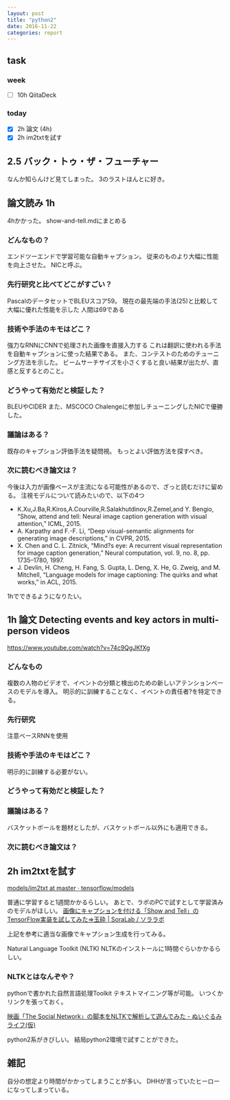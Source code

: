 ```yaml
---
layout: post
title: "python2"
date: 2016-11-22
categories: report
---
```


## task

### week
- [ ] 10h QiitaDeck

### today
- [x] 2h 論文 (4h)
- [x] 2h im2txtを試す

## 2.5 バック・トゥ・ザ・フューチャー
なんか知らんけど見てしまった。
3のラストほんとに好き。

## 論文読み 1h
4hかかった。
show-and-tell.mdにまとめる

### どんなもの？
エンドツーエンドで学習可能な自動キャプション。
従来のものより大幅に性能を向上させた。
NICと呼ぶ。
### 先行研究と比べてどこがすごい？
PascalのデータセットでBLEUスコア59。
現在の最先端の手法(25)と比較して大幅に優れた性能を示した
人間は69である
### 技術や手法のキモはどこ？
強力なRNNにCNNで処理された画像を直接入力する
これは翻訳に使われる手法を自動キャプションに使った結果である。
また、コンテストのためのチューニング方法を示した。
ビームサーチサイズを小さくすると良い結果が出たが、直感と反するとのこと。
### どうやって有効だと検証した？
BLEUやCIDER
また、MSCOCO Chalengeに参加しチューニングしたNICで優勝した。
### 議論はある？
既存のキャプション評価手法を疑問視。
もっとよい評価方法を探すべき。
### 次に読むべき論文は？
今後は入力が画像ベースが主流になる可能性があるので、ざっと読むだけに留める。
注視モデルについて読みたいので、以下の4つ

- K.Xu,J.Ba,R.Kiros,A.Courville,R.Salakhutdinov,R.Zemel,and Y. Bengio, “Show, attend and tell: Neural image caption generation with visual attention,” ICML, 2015.
- A. Karpathy and F.-F. Li, “Deep visual-semantic alignments for generating image descriptions,” in CVPR, 2015.
- X. Chen and C. L. Zitnick, “Mind?s eye: A recurrent visual representation for image caption generation,” Neural computation, vol. 9, no. 8, pp. 1735–1780, 1997.
- J. Devlin, H. Cheng, H. Fang, S. Gupta, L. Deng, X. He, G. Zweig, and M. Mitchell, “Language models for image captioning: The quirks and what works,” in ACL, 2015.

1hでできるようになりたい。

## 1h 論文 Detecting events and key actors in multi-person videos
https://www.youtube.com/watch?v=74c9QgJKfXg
### どんなもの
複数の人物のビデオで、イベントの分類と検出のための新しいアテンションベースのモデルを導入。
明示的に訓練することなく、イベントの責任者?を特定できる。
### 先行研究
注意ベースRNNを使用
### 技術や手法のキモはどこ？
明示的に訓練する必要がない。
### どうやって有効だと検証した？
### 議論はある？
バスケットボールを題材としたが、バスケットボール以外にも適用できる。
### 次に読むべき論文は？

## 2h im2txtを試す
[models/im2txt at master · tensorflow/models](https://github.com/tensorflow/models/tree/master/im2txt)

普通に学習すると1週間かかるらしい。
あとで、ラボのPCで試すとして学習済みのモデルがほしい。
[画像にキャプションを付ける「Show and Tell」のTensorFlow実装を試してみた⇒玉砕 | SoraLab / ソララボ](https://soralab.space-ichikawa.com/2016/10/tensorflow-im2txt-error/#)

上記を参考に適当な画像でキャプション生成を行ってみる。

Natural Language Toolkit (NLTK)
NLTKのインストールに1時間ぐらいかかるらしい。

### NLTKとはなんぞや？

pythonで書かれた自然言語処理Toolkit
テキストマイニング等が可能。
いつくかリンクを張っておく。

[映画「The Social Network」の脚本をNLTKで解析して遊んでみた - ぬいぐるみライフ(仮)](http://d.hatena.ne.jp/mickey24/20110212/nlp_with_the_social_network)

python2系がきびしい。
結局python2環境で試すことができた。

## 雑記
自分の想定より時間がかかってしまうことが多い。
DHHが言っていたヒーローになってしまっている。
